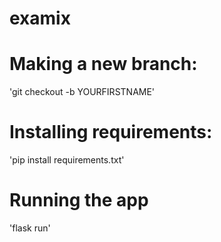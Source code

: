 # examix

# Making a new branch:
'git checkout -b YOURFIRSTNAME'

# Installing requirements:
'pip install requirements.txt'

# Running the app
'flask run'
